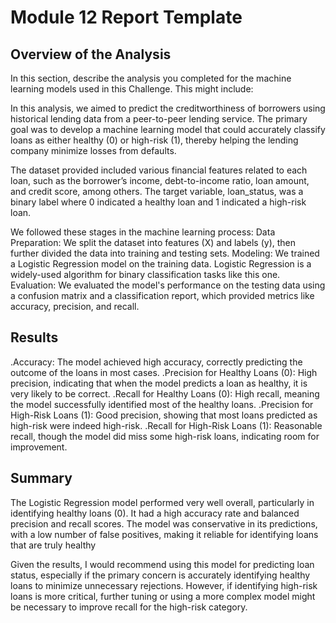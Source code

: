 # Module 12 Report Template

## Overview of the Analysis

In this section, describe the analysis you completed for the machine learning models used in this Challenge. This might include:

In this analysis, we aimed to predict the creditworthiness of borrowers using historical lending data from a peer-to-peer lending service. The primary goal was to develop a machine learning model that could accurately classify loans as either healthy (0) or high-risk (1), thereby helping the lending company minimize losses from defaults.

The dataset provided included various financial features related to each loan, such as the borrower’s income, debt-to-income ratio, loan amount, and credit score, among others. The target variable, loan_status, was a binary label where 0 indicated a healthy loan and 1 indicated a high-risk loan.

We followed these stages in the machine learning process:
    Data Preparation: We split the dataset into features (X) and labels (y), then further divided the data into training and testing sets.
    Modeling: We trained a Logistic Regression model on the training data. Logistic Regression is a widely-used algorithm for binary classification tasks like this one.
    Evaluation: We evaluated the model's performance on the testing data using a confusion matrix and a classification report, which provided metrics like accuracy, precision, and recall.


## Results

.Accuracy: The model achieved high accuracy, correctly predicting the outcome of the loans in most cases.
.Precision for Healthy Loans (0): High precision, indicating that when the model predicts a loan as healthy, it is very likely to be correct.
.Recall for Healthy Loans (0): High recall, meaning the model successfully identified most of the healthy loans.
.Precision for High-Risk Loans (1): Good precision, showing that most loans predicted as high-risk were indeed high-risk.
.Recall for High-Risk Loans (1): Reasonable recall, though the model did miss some high-risk loans, indicating room for improvement.

## Summary

The Logistic Regression model performed very well overall, particularly in identifying healthy loans (0). It had a high accuracy rate and balanced precision and recall scores. The model was conservative in its predictions, with a low number of false positives, making it reliable for identifying loans that are truly healthy

Given the results, I would recommend using this model for predicting loan status, especially if the primary concern is accurately identifying healthy loans to minimize unnecessary rejections. However, if identifying high-risk loans is more critical, further tuning or using a more complex model might be necessary to improve recall for the high-risk category.